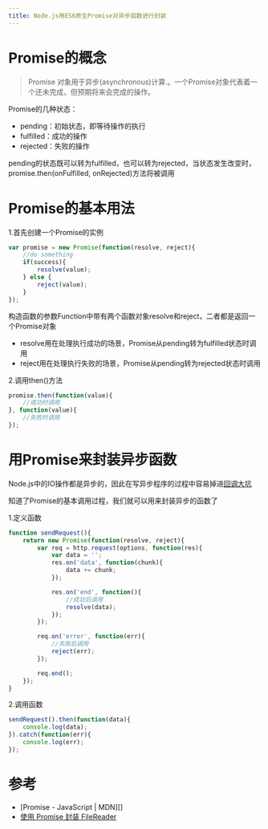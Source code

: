 ```yaml
---
title: Node.js用ES6原生Promise对异步函数进行封装
---
```


# Promise的概念

> Promise 对象用于异步(asynchronous)计算.。一个Promise对象代表着一个还未完成，但预期将来会完成的操作。

Promise的几种状态：

* pending：初始状态，即等待操作的执行
* fulfilled：成功的操作
* rejected：失败的操作

pending的状态既可以转为fulfilled，也可以转为rejected，当状态发生改变时，promise.then(onFulfilled, onRejected)方法将被调用

# Promise的基本用法

1.首先创建一个Promise的实例

```javascript
var promise = new Promise(function(resolve, reject){
    //do something
    if(success){
        resolve(value);
    } else {
        reject(value);
    }
});
```

构造函数的参数Function中带有两个函数对象resolve和reject，二者都是返回一个Promise对象

* resolve用在处理执行成功的场景，Promise从pending转为fulfilled状态时调用
* reject用在处理执行失败的场景，Promise从pending转为rejected状态时调用

2.调用then()方法

```javascript
promise.then(function(value){
    //成功时调用
}, function(value){
    //失败时调用
});
```

# 用Promise来封装异步函数

Node.js中的IO操作都是异步的，因此在写异步程序的过程中容易掉进[回调大坑][]

知道了Promise的基本调用过程，我们就可以用来封装异步的函数了

1.定义函数

```javascript
function sendRequest(){
    return new Promise(function(resolve, reject){
        var req = http.request(options, function(res){
            var data = '';
            res.on('data', function(chunk){
                data += chunk;
            });

            res.on('end', function(){
                //成功后调用
                resolve(data);
            });
        });

        req.on('error', function(err){
            //失败后调用
            reject(err);
        });

        req.end();
    });
}
```

2.调用函数

```javascript
sendRequest().then(function(data){
    console.log(data);
}).catch(function(err){
    console.log(err);
});
```

# 参考

* [Promise - JavaScript \| MDN][]
* [使用 Promise 封装 FileReader][]




[回调大坑]: http://callbackhell.com/
[Promise - JavaScript | MDN]: https://developer.mozilla.org/zh-CN/docs/Web/JavaScript/Reference/Global_Objects/Promise
[使用 Promise 封装 FileReader]: https://segmentfault.com/a/1190000004451095